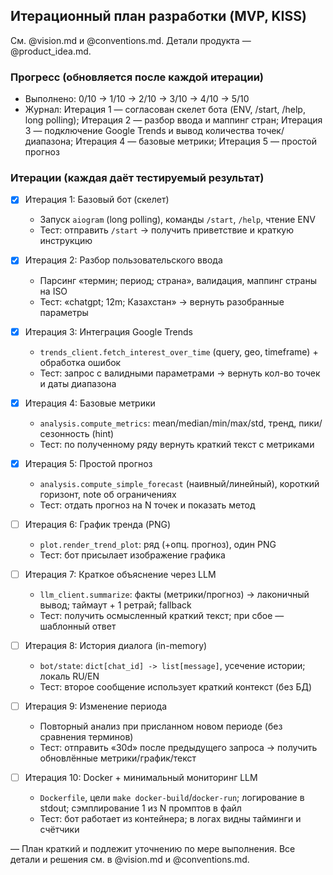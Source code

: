 ## Итерационный план разработки (MVP, KISS)

См. @vision.md и @conventions.md. Детали продукта — @product_idea.md.

### Прогресс (обновляется после каждой итерации)
- Выполнено: 0/10 → 1/10 → 2/10 → 3/10 → 4/10 → 5/10
- Журнал: Итерация 1 — согласован скелет бота (ENV, /start, /help, long polling); Итерация 2 — разбор ввода и маппинг стран; Итерация 3 — подключение Google Trends и вывод количества точек/диапазона; Итерация 4 — базовые метрики; Итерация 5 — простой прогноз

### Итерации (каждая даёт тестируемый результат)
- [x] Итерация 1: Базовый бот (скелет)
  - Запуск `aiogram` (long polling), команды `/start`, `/help`, чтение ENV
  - Тест: отправить `/start` → получить приветствие и краткую инструкцию

- [x] Итерация 2: Разбор пользовательского ввода
  - Парсинг «термин; период; страна», валидация, маппинг страны на ISO
  - Тест: «chatgpt; 12m; Казахстан» → вернуть разобранные параметры

- [x] Итерация 3: Интеграция Google Trends
  - `trends_client.fetch_interest_over_time` (query, geo, timeframe) + обработка ошибок
  - Тест: запрос с валидными параметрами → вернуть кол-во точек и даты диапазона

- [x] Итерация 4: Базовые метрики
  - `analysis.compute_metrics`: mean/median/min/max/std, тренд, пики/сезонность (hint)
  - Тест: по полученному ряду вернуть краткий текст с метриками

- [x] Итерация 5: Простой прогноз
  - `analysis.compute_simple_forecast` (наивный/линейный), короткий горизонт, note об ограничениях
  - Тест: отдать прогноз на N точек и показать метод

- [ ] Итерация 6: График тренда (PNG)
  - `plot.render_trend_plot`: ряд (+опц. прогноз), один PNG
  - Тест: бот присылает изображение графика

- [ ] Итерация 7: Краткое объяснение через LLM
  - `llm_client.summarize`: факты (метрики/прогноз) → лаконичный вывод; таймаут + 1 ретрай; fallback
  - Тест: получить осмысленный краткий текст; при сбое — шаблонный ответ

- [ ] Итерация 8: История диалога (in-memory)
  - `bot/state`: `dict[chat_id] -> list[message]`, усечение истории; локаль RU/EN
  - Тест: второе сообщение использует краткий контекст (без БД)

- [ ] Итерация 9: Изменение периода
  - Повторный анализ при присланном новом периоде (без сравнения терминов)
  - Тест: отправить «30d» после предыдущего запроса → получить обновлённые метрики/график/текст

- [ ] Итерация 10: Docker + минимальный мониторинг LLM
  - `Dockerfile`, цели `make docker-build`/`docker-run`; логирование в stdout; сэмплирование 1 из N промптов в файл
  - Тест: бот работает из контейнера; в логах видны тайминги и счётчики

— План краткий и подлежит уточнению по мере выполнения. Все детали и решения см. в @vision.md и @conventions.md.



